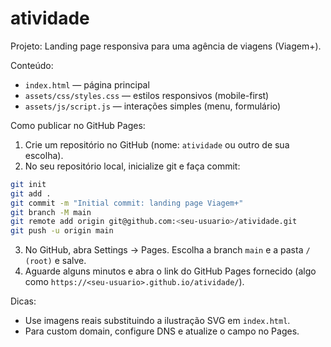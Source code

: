 # atividade

Projeto: Landing page responsiva para uma agência de viagens (Viagem+).

Conteúdo:

- `index.html` — página principal
- `assets/css/styles.css` — estilos responsivos (mobile-first)
- `assets/js/script.js` — interações simples (menu, formulário)

Como publicar no GitHub Pages:

1. Crie um repositório no GitHub (nome: `atividade` ou outro de sua escolha).
2. No seu repositório local, inicialize git e faça commit:

```bash
git init
git add .
git commit -m "Initial commit: landing page Viagem+"
git branch -M main
git remote add origin git@github.com:<seu-usuario>/atividade.git
git push -u origin main
```

3. No GitHub, abra Settings → Pages. Escolha a branch `main` e a pasta `/ (root)` e salve.
4. Aguarde alguns minutos e abra o link do GitHub Pages fornecido (algo como `https://<seu-usuario>.github.io/atividade/`).

Dicas:
- Use imagens reais substituindo a ilustração SVG em `index.html`.
- Para custom domain, configure DNS e atualize o campo no Pages.

